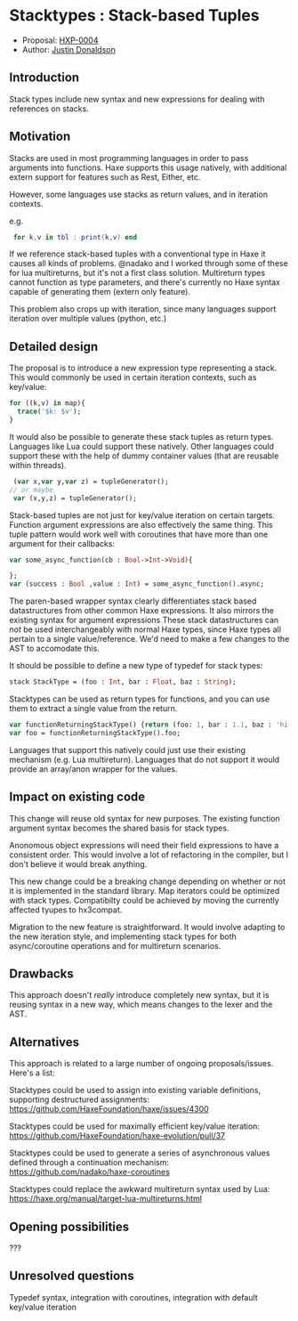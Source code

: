 # Stacktypes : Stack-based Tuples

* Proposal: [HXP-0004](0004-stack-based-tuples.md)
* Author: [Justin Donaldson](https://github.com/jdonaldson)

## Introduction

Stack types include new syntax and new expressions for dealing with
references on stacks.

## Motivation

Stacks are used in most programming languages in order to pass arguments into
functions.  Haxe supports this usage natively, with additional extern support
for features such as Rest, Either, etc.

However, some languages use stacks as return values, and in iteration contexts.

e.g.
```lua
 for k,v in tbl : print(k,v) end
```

If we reference stack-based tuples with a conventional type in Haxe it causes
all kinds of problems.  @nadako and I worked through some of these for lua
multireturns, but it's not a first class solution.  Multireturn types cannot
function as type parameters, and there's currently no Haxe syntax capable of
generating them (extern only feature).

This problem also crops up with iteration, since many languages support
iteration over multiple values (python, etc.)


## Detailed design

The proposal is to introduce a new expression type representing a stack.  This
would commonly be used in certain iteration contexts, such as key/value:

```haxe
for ((k,v) in map){
  trace('$k: $v');
}
```

It would also be possible to generate these stack tuples as return types.
Languages like Lua could support these natively.  Other languages could support
these with the help of dummy container values (that are reusable within
threads).

```haxe
 (var x,var y,var z) = tupleGenerator();
// or maybe
 var (x,y,z) = tupleGenerator();
```

Stack-based tuples are not just for key/value iteration on certain targets.
Function argument expressions are also effectively the same thing.  This tuple
pattern would work well with coroutines that have more than one argument for
their callbacks:

```haxe
var some_async_function(cb : Bool->Int->Void){

};
var (success : Bool ,value : Int) = some_async_function().async;
```

The paren-based wrapper syntax clearly differentiates stack based datastructures
from other common Haxe expressions.  It also mirrors the existing syntax for
argument expressions These stack datastructures can *not* be used interchangeably with
normal Haxe types, since Haxe types all pertain to a single value/reference.
We'd need to make a few changes to the AST to accomodate this.


It should be possible to define a new type of typedef for stack types:
```haxe
stack StackType = (foo : Int, bar : Float, baz : String);
```

Stacktypes can be used as return types for functions, and you can use them to
extract a single value from the return.

```haxe
var functionReturningStackType() {return (foo: 1, bar : 1.1, baz : 'hi')} : StackType;
var foo = functionReturningStackType().foo;
```

Languages that support this natively could just use their existing mechanism
(e.g. Lua multireturn).  Languages that do not support it would provide an
array/anon wrapper for the values.


## Impact on existing code

This change will reuse old syntax  for new purposes.  The existing function
argument syntax becomes the shared basis for stack types.

Anonomous object expressions will need their field expressions to have a
consistent order.  This would involve a lot of refactoring in the compiler, but
I don't believe it would break anything.

This new change could be a breaking change depending on whether or not it is
implemented in the standard library.  Map iterators could be optimized with
stack types.  Compatibilty could be achieved by moving the currently affected
tyupes to hx3compat.

Migration to the new feature is straightforward.  It would involve adapting to
the new iteration style, and implementing stack types for both async/coroutine
operations and for multireturn scenarios.



## Drawbacks

This approach doesn't *really* introduce completely new syntax, but it is
reusing syntax in a new way, which means changes to the lexer and the AST.

## Alternatives

This approach is related to a large number of ongoing proposals/issues. Here's a
list:

Stacktypes could be used to assign into existing variable definitions,
supporting destructured assignments:
https://github.com/HaxeFoundation/haxe/issues/4300

Stacktypes could be used for maximally efficient key/value iteration:
https://github.com/HaxeFoundation/haxe-evolution/pull/37

Stacktypes could be used to generate a series of asynchronous values defined
through a continuation mechanism:
https://github.com/nadako/haxe-coroutines

Stacktypes could replace the awkward multireturn syntax used by Lua:
https://haxe.org/manual/target-lua-multireturns.html




## Opening possibilities

???

## Unresolved questions

Typedef syntax, integration with coroutines, integration with default key/value
iteration

